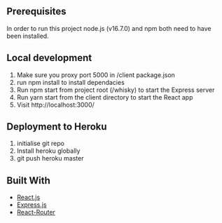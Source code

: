 ## Prerequisites

In order to run this project node.js (v16.7.0) and npm both need to have been installed.

## Local development

<ol>
<li>Make sure you proxy port 5000 in /client package.json</li>
<li>run npm install to install dependacies</li>
<li>Run npm start from project root (/whisky) to start the Express server</li>
<li>Run yarn start from the client directory to start the React app</li>
<li>Visit http://localhost:3000/</li>
</ol>

## Deployment to Heroku

<ol>
<li>initialise git repo</li>
<li>Install heroku globally</li>
<li>git push heroku master</li>
</ol>

## Built With

- [React.js](https://reactjs.org/)
- [Express.js](https://expressjs.com/)
- [React-Router](https://reacttraining.com/react-router/core/guides/philosophy)
